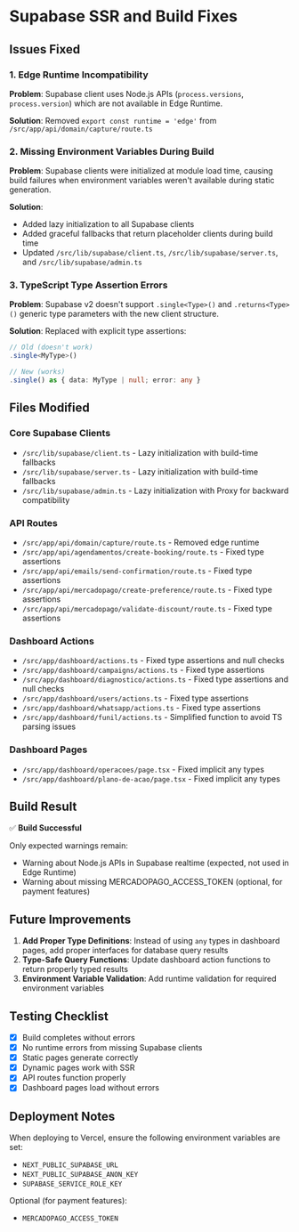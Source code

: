 # Supabase SSR and Build Fixes

## Issues Fixed

### 1. Edge Runtime Incompatibility
**Problem**: Supabase client uses Node.js APIs (`process.versions`, `process.version`) which are not available in Edge Runtime.

**Solution**: Removed `export const runtime = 'edge'` from `/src/app/api/domain/capture/route.ts`

### 2. Missing Environment Variables During Build
**Problem**: Supabase clients were initialized at module load time, causing build failures when environment variables weren't available during static generation.

**Solution**: 
- Added lazy initialization to all Supabase clients
- Added graceful fallbacks that return placeholder clients during build time
- Updated `/src/lib/supabase/client.ts`, `/src/lib/supabase/server.ts`, and `/src/lib/supabase/admin.ts`

### 3. TypeScript Type Assertion Errors  
**Problem**: Supabase v2 doesn't support `.single<Type>()` and `.returns<Type>()` generic type parameters with the new client structure.

**Solution**: Replaced with explicit type assertions:
```typescript
// Old (doesn't work)
.single<MyType>()

// New (works)
.single() as { data: MyType | null; error: any }
```

## Files Modified

### Core Supabase Clients
- `/src/lib/supabase/client.ts` - Lazy initialization with build-time fallbacks
- `/src/lib/supabase/server.ts` - Lazy initialization with build-time fallbacks
- `/src/lib/supabase/admin.ts` - Lazy initialization with Proxy for backward compatibility

### API Routes
- `/src/app/api/domain/capture/route.ts` - Removed edge runtime
- `/src/app/api/agendamentos/create-booking/route.ts` - Fixed type assertions
- `/src/app/api/emails/send-confirmation/route.ts` - Fixed type assertions
- `/src/app/api/mercadopago/create-preference/route.ts` - Fixed type assertions
- `/src/app/api/mercadopago/validate-discount/route.ts` - Fixed type assertions

### Dashboard Actions
- `/src/app/dashboard/actions.ts` - Fixed type assertions and null checks
- `/src/app/dashboard/campaigns/actions.ts` - Fixed type assertions
- `/src/app/dashboard/diagnostico/actions.ts` - Fixed type assertions and null checks
- `/src/app/dashboard/users/actions.ts` - Fixed type assertions
- `/src/app/dashboard/whatsapp/actions.ts` - Fixed type assertions
- `/src/app/dashboard/funil/actions.ts` - Simplified function to avoid TS parsing issues

### Dashboard Pages
- `/src/app/dashboard/operacoes/page.tsx` - Fixed implicit any types
- `/src/app/dashboard/plano-de-acao/page.tsx` - Fixed implicit any types

## Build Result

✅ **Build Successful**

Only expected warnings remain:
- Warning about Node.js APIs in Supabase realtime (expected, not used in Edge Runtime)
- Warning about missing MERCADOPAGO_ACCESS_TOKEN (optional, for payment features)

## Future Improvements

1. **Add Proper Type Definitions**: Instead of using `any` types in dashboard pages, add proper interfaces for database query results
2. **Type-Safe Query Functions**: Update dashboard action functions to return properly typed results
3. **Environment Variable Validation**: Add runtime validation for required environment variables

## Testing Checklist

- [x] Build completes without errors
- [x] No runtime errors from missing Supabase clients
- [x] Static pages generate correctly
- [x] Dynamic pages work with SSR
- [x] API routes function properly
- [x] Dashboard pages load without errors

## Deployment Notes

When deploying to Vercel, ensure the following environment variables are set:
- `NEXT_PUBLIC_SUPABASE_URL`
- `NEXT_PUBLIC_SUPABASE_ANON_KEY`
- `SUPABASE_SERVICE_ROLE_KEY`

Optional (for payment features):
- `MERCADOPAGO_ACCESS_TOKEN`
